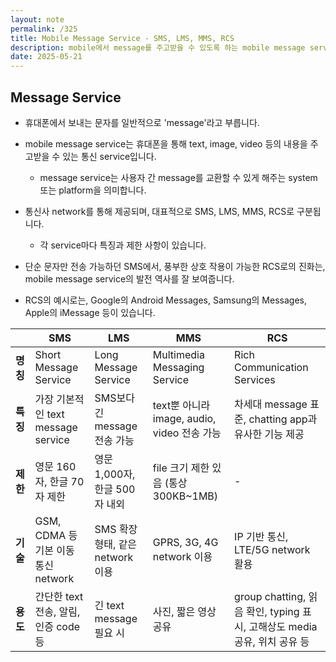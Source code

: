 ```yaml
---
layout: note
permalink: /325
title: Mobile Message Service - SMS, LMS, MMS, RCS
description: mobile에서 message를 주고받을 수 있도록 하는 mobile message service에는 SMS, LMS, MMS, RCS가 있습니다.
date: 2025-05-21
---
```



## Message Service

- 휴대폰에서 보내는 문자를 일반적으로 'message'라고 부릅니다.

- mobile message service는 휴대폰을 통해 text, image, video 등의 내용을 주고받을 수 있는 통신 service입니다.
    - message service는 사용자 간 message를 교환할 수 있게 해주는 system 또는 platform을 의미합니다.

- 통신사 network를 통해 제공되며, 대표적으로 SMS, LMS, MMS, RCS로 구분됩니다.
    - 각 service마다 특징과 제한 사항이 있습니다.

- 단순 문자만 전송 가능하던 SMS에서, 풍부한 상호 작용이 가능한 RCS로의 진화는, mobile message service의 발전 역사를 잘 보여줍니다.

- RCS의 예시로는, Google의 Android Messages, Samsung의 Messages, Apple의 iMessage 등이 있습니다.

|  | **SMS** | **LMS** | **MMS** | **RCS** |
| --- | --- | --- | --- | --- |
| **명칭** | Short Message Service | Long Message Service | Multimedia Messaging Service | Rich Communication Services |
| **특징** | 가장 기본적인 text message service | SMS보다 긴 message 전송 가능 | text뿐 아니라 image, audio, video 전송 가능 | 차세대 message 표준, chatting app과 유사한 기능 제공 |
| **제한** | 영문 160자, 한글 70자 제한 | 영문 1,000자, 한글 500자 내외 | file 크기 제한 있음 (통상 300KB~1MB) | - |
| **기술** | GSM, CDMA 등 기본 이동 통신 network | SMS 확장 형태, 같은 network 이용 | GPRS, 3G, 4G network 이용 | IP 기반 통신, LTE/5G network 활용 |
| **용도** | 간단한 text 전송, 알림, 인증 code 등 | 긴 text message 필요 시 | 사진, 짧은 영상 공유 | group chatting, 읽음 확인, typing 표시, 고해상도 media 공유, 위치 공유 등 |
